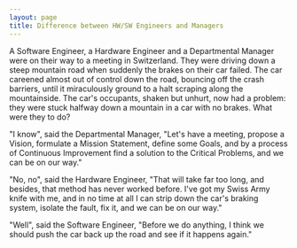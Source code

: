 ```yaml
---
layout: page
title: Difference between HW/SW Engineers and Managers
---
```


A Software Engineer, a Hardware Engineer and a Departmental Manager 
were on their way to a meeting in Switzerland. They were driving down a steep 
mountain road when suddenly the brakes on their car failed. The car careened 
almost out of control down the road, bouncing off the crash barriers, until 
it miraculously ground to a halt scraping along the mountainside. The car's 
occupants, shaken but unhurt, now had a problem: they were stuck halfway down 
a mountain in a car with no brakes. What were they to do?

 "I know", said the Departmental Manager, "Let's 
have a meeting, propose a Vision, formulate a Mission Statement, define some 
Goals, and by a process of Continuous Improvement find a solution to the Critical 
Problems, and we can be on our way."

"No, no", said the Hardware Engineer, "That will 
take far too long, and besides, that method has never worked before. I've got 
my Swiss Army knife with me, and in no time at all I can strip down the car's 
braking system, isolate the fault, fix it, and we can be on our way."

"Well", said the Software Engineer, "Before we 
do anything, I think we should push the car back up the road and see if it happens 
again."
